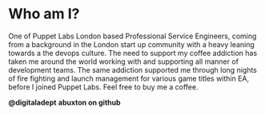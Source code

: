 <!SLIDE>
# Who am I? 
One of Puppet Labs London based Professional Service Engineers, coming from a background in the London start up community with a heavy leaning towards a the devops culture. The need to support my coffee addiction has taken me around the world working with and supporting all manner of development teams. The same addiction supported me through long nights of fire fighting and launch management for various game titles within EA, before I joined Puppet Labs. Feel free to buy me a coffee.

**@digitaladept**
**abuxton on github**

~~~SECTION:notes~~~

